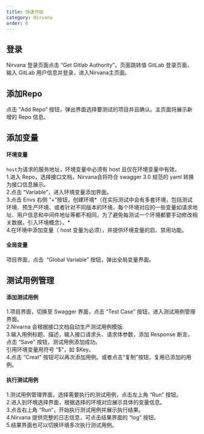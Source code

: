 ```yaml
---
title: 快速开始
category: Nirvana
order: 6
---
```


## 登录
Nirvana 登录页面点击 “Get Gitlab Authority”，页面跳转值 GitLab 登录页面，输入 GitLab 用户信息并登录，进入Nirvana主页面。


## 添加Repo
点击 “Add Repo” 按钮，弹出界面选择要测试的项目并且确认。主页面将展示新增的 Repo 信息。    

## 添加变量      
#### 环境变量  
`host`为请求的服务地址，环境变量中必须有 host 且仅在环境变量中有效。  
1.进入 Repo，选择接口文档，Nirvana会将符合 swagger 3.0 规范的 yaml 转换为接口信息展示。  
2.点击 “Variable”，进入环境变量添加界面。  
3.点击 Envs 右侧 “+”按钮，创建环境*（在实际测试中会有多套环境，包括测试环境、预生产环境、或者针对不同版本的环境，每个环境对应的一些变量如请求地址、用户信息和中间件地址等都不相同，为了避免每测试一个环境都要手动修改相关数据，引入环境概念）。*  
4.在环境中添加变量（ host 变量为必须），并提供环境变量的启、禁用功能。  

#### 全局变量  
项目界面，点击  “Global Variable” 按钮，弹出全局变量界面。  


## 测试用例管理  

#### 添加测试用例   
1.项目界面，切换至 Swagger 界面，点击 “Test Case” 按钮，进入测试用例管理界面。  
2.Nivarna 会根据接口文档自动生产测试用例模版.  
3.输入用例标题、描述，输入接口请求头、请求体参数，添加 Response 断言，点击 “Save” 按钮，测试用例添加成功。  
引用环境变量用符号 “$”，如 $Key。  
4.点击 “Creat” 按钮可以再次添加用例。或者点击“复制”按钮，复用已添加的用例。  


#### 执行测试用例  
1.测试用例管理界面，选择需要执行的测试用例，点击左上角 “Run” 按钮。  
2.进入到环境选择界面，根据选择的环境对应展示具体的变量信息。  
3.点击右上角 “Run”，开始执行测试用例并展示执行结果。  
4.Nirvana 提供完整的日志信息，可点击结果界面的 “log” 按钮。  
5.结果界面也可以切换环境多次执行测试用例。  








